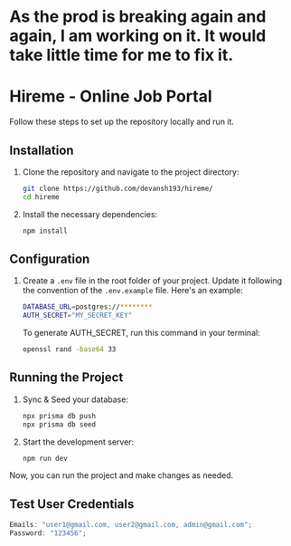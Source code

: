 # As the prod is breaking again and again, I am working on it. It would take little time for me to fix it.
# Hireme - Online Job Portal


Follow these steps to set up the repository locally and run it.

## Installation

1. Clone the repository and navigate to the project directory:

   ```bash
   git clone https://github.com/devansh193/hireme/
   cd hireme
   ```

2. Install the necessary dependencies:
   ```bash
   npm install
   ```

## Configuration

1. Create a `.env` file in the root folder of your project. Update it following the convention of the `.env.example` file. Here's an example:

   ```bash
   DATABASE_URL=postgres://********
   AUTH_SECRET="MY_SECRET_KEY"
   ```

   To generate AUTH_SECRET, run this command in your terminal:

   ```bash
   openssl rand -base64 33
   ```

## Running the Project

1. Sync & Seed your database:

   ```bash
   npx prisma db push
   npx prisma db seed
   ```

2. Start the development server:

   ```bash
   npm run dev
   ```

Now, you can run the project and make changes as needed.

## Test User Credentials

```js
Emails: "user1@gmail.com, user2@gmail.com, admin@gmail.com";
Password: "123456";
```
